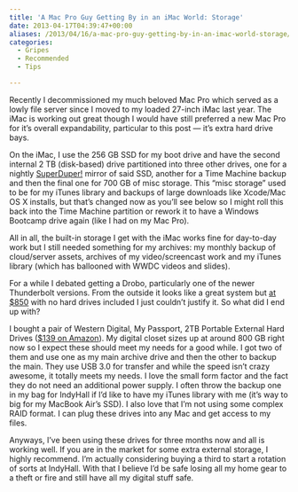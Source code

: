 ```yaml
---
title: 'A Mac Pro Guy Getting By in an iMac World: Storage'
date: 2013-04-17T04:39:47+00:00
aliases: /2013/04/16/a-mac-pro-guy-getting-by-in-an-imac-world-storage/
categories:
  - Gripes
  - Recommended
  - Tips

---
```

Recently I decommissioned my much beloved Mac Pro which served as a lowly file server since I moved to my loaded 27-inch iMac last year. The iMac is working out great though I would have still preferred a new Mac Pro for it&#8217;s overall expandability, particular to this post &#8212; it&#8217;s extra hard drive bays.

On the iMac, I use the 256 GB SSD for my boot drive and have the second internal 2 TB (disk-based) drive partitioned into three other drives, one for a nightly [SuperDuper!][1] mirror of said SSD, another for a Time Machine backup and then the final one for 700 GB of misc storage. This &#8220;misc storage&#8221; used to be for my iTunes library and backups of large downloads like Xcode/Mac OS X installs, but that&#8217;s changed now as you&#8217;ll see below so I might roll this back into the Time Machine partition or rework it to have a Windows Bootcamp drive again (like I had on my Mac Pro).

All in all, the built-in storage I get with the iMac works fine for day-to-day work but I still needed something for my archives: my monthly backup of cloud/server assets, archives of my video/screencast work and my iTunes library (which has ballooned with WWDC videos and slides).

For a while I debated getting a Drobo, particularly one of the newer Thunderbolt versions. From the outside it looks like a great system but [at $850][2] with no hard drives included I just couldn&#8217;t justify it. So what did I end up with?

I bought a pair of Western Digital, My Passport, 2TB Portable External Hard Drives ([$139 on Amazon][3]). My digital closet sizes up at around 800 GB right now so I expect these should meet my needs for a good while. I got two of them and use one as my main archive drive and then the other to backup the main. They use USB 3.0 for transfer and while the speed isn&#8217;t crazy awesome, it totally meets my needs. I love the small form factor and the fact they do not need an additional power supply. I often throw the backup one in my bag for IndyHall if I&#8217;d like to have my iTunes library with me (it&#8217;s way to big for my MacBook Air&#8217;s SSD). I also love that I&#8217;m not using some complex RAID format. I can plug these drives into any Mac and get access to my files.

Anyways, I&#8217;ve been using these drives for three months now and all is working well. If you are in the market for some extra external storage, I highly recommend. I&#8217;m actually considering buying a third to start a rotation of sorts at IndyHall. With that I believe I&#8217;d be safe losing all my home gear to a theft or fire and still have all my digital stuff safe.

 [1]: http://www.shirt-pocket.com/SuperDuper/SuperDuperDescription.html
 [2]: http://www.drobo.com/products/professionals/drobo-5d/
 [3]: http://www.amazon.com/gp/product/B005HMKKH4/ref=as_li_ss_tl?ie=UTF8&camp=1789&creative=390957&creativeASIN=B005HMKKH4&linkCode=as2&tag=mikezornekcom-20